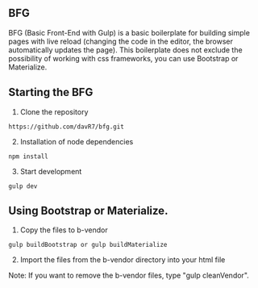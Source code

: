 ## BFG 
BFG (Basic Front-End with Gulp) is a basic boilerplate for building simple pages with live reload (changing the code in the editor, the browser automatically updates the page). 
This boilerplate does not exclude the possibility of working with css frameworks, you can use Bootstrap or Materialize.

## Starting the BFG

1. Clone the repository

```
https://github.com/davR7/bfg.git
```
2. Installation of node dependencies

```
npm install
```
3. Start development

```
gulp dev
```
## Using Bootstrap or Materialize.

1. Copy the files to b-vendor

```
gulp buildBootstrap or gulp buildMaterialize
```

2. Import the files from the b-vendor directory into your html file

Note: If you want to remove the b-vendor files, type "gulp cleanVendor".

